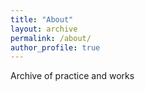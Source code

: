 ```yaml
---
title: "About"
layout: archive
permalink: /about/
author_profile: true
---
```



Archive of practice and works
